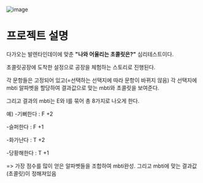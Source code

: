 ![image](https://user-images.githubusercontent.com/55045377/113371893-57aef180-93a2-11eb-9283-82b92aba0ecc.jpg)
# 프로젝트 설명
다가오는 발렌타인데이에 맞춘 **"나와 어울리는 초콜릿은?"** 심리테스트이다.

초콜릿공장에 도착한 설정으로 공장을 체험하는 스토리로 진행된다. 

각 문항들은 고정되어 있고(=선택하는 선택지에 따라 문항이 바뀌지 않음) 각 선택지에 mbti 알파벳을 할당하여 결과값으로 맞는 mbti와 초콜릿을 보여준다. 

그리고 결과의 mbti는 E와 I를 묶어 총 8가지로 나오게 한다.

예) -기뻐한다 : F +2

-슬퍼한다 : F +1

-화가난다 : T +2

-당황해한다 : T +1

=> 가장 점수를 많이 얻은 알파벳들을 조합하여 mbti완성. 그리고 mbti에 맞는 결과값(초콜릿)이 정해져있음 
